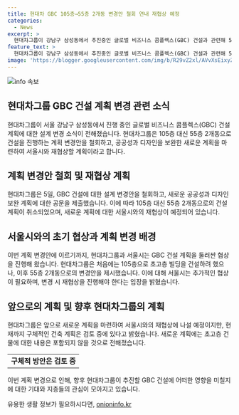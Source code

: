 ```yaml
---
title: 현대차 GBC 105층→55층 2개동 변경안 철회 연내 재협상 예정
categories:
  - News
excerpt: >
  현대차그룹이 강남구 삼성동에서 추진중인 글로벌 비즈니스 콤플렉스(GBC) 건설과 관련해 55층 2개동 설계 변경안을 철회하고, 연내 공공성 등을 보완한 새 계획으로 서울시와 재협상에 나선다고 밝혔다. 이에 따라 GBC는 105층이 아닌 55층 2개동으로 짓겠다는 계획을 철회하고, 공공성과 디자인을 보완할 예정이다. 양측은 협상 중이며, 현대차그룹은 초고층 건물을 포함한 새로운 계획을 검토 중이지만 구체적 방안은 미정이라고 밝혔다.
feature_text: >
  현대차그룹이 강남구 삼성동에서 추진중인 글로벌 비즈니스 콤플렉스(GBC) 건설과 관련해 55층 2개동 설계 변경안을 철회하고, 연내 공공성 등을 보완한 새 계획으로 서울시와 재협상에 나선다고 밝혔다. 이에 따라 GBC는 105층이 아닌 55층 2개동으로 짓겠다는 계획을 철회하고, 공공성과 디자인을 보완할 예정이다. 양측은 협상 중이며, 현대차그룹은 초고층 건물을 포함한 새로운 계획을 검토 중이지만 구체적 방안은 미정이라고 밝혔다.
image: 'https://blogger.googleusercontent.com/img/b/R29vZ2xl/AVvXsEixyZcFfHzMRdzZMjFBmAUKJYCLCGyLL1o632UiGVXcaFdKo_bkvkuCioo0uUKlGfBVcT3P84aROyZIXSBEx3Aw5nCQ3pTgDom1WDC4m8eifvWiAmWEEVb4x6G_l8C0QH225ldMjyaFvpxGEBGNO37VmDTDMHGhJPq73UglMfDca1-0aw/s1600/blogspot.png'
---
```


<p><img src="https://blogger.googleusercontent.com/img/b/R29vZ2xl/AVvXsEixyZcFfHzMRdzZMjFBmAUKJYCLCGyLL1o632UiGVXcaFdKo_bkvkuCioo0uUKlGfBVcT3P84aROyZIXSBEx3Aw5nCQ3pTgDom1WDC4m8eifvWiAmWEEVb4x6G_l8C0QH225ldMjyaFvpxGEBGNO37VmDTDMHGhJPq73UglMfDca1-0aw/s1600/blogspot.png" alt="info 속보" /></p>

<h2 data-ke-size="size26">현대차그룹 GBC 건설 계획 변경 관련 소식</h2>

<p data-ke-size="size16">현대차그룹이 서울 강남구 삼성동에서 진행 중인 글로벌 비즈니스 콤플렉스(GBC) 건설 계획에 대한 설계 변경 소식이 전해졌습니다. 현대차그룹은 105층 대신 55층 2개동으로 건설을 진행하는 계획 변경안을 철회하고, 공공성과 디자인을 보완한 새로운 계획을 마련하여 서울시와 재협상할 계획이라고 합니다.</p>

<h2 data-ke-size="size24">계획 변경안 철회 및 재협상 계획</h2>

<p data-ke-size="size16">현대차그룹은 5일, GBC 건설에 대한 설계 변경안을 철회하고, 새로운 공공성과 디자인 보완 계획에 대한 공문을 제출했습니다. 이에 따라 105층 대신 55층 2개동으로의 건설 계획이 취소되었으며, 새로운 계획에 대한 서울시와의 재협상이 예정되어 있습니다.</p>

<h2 data-ke-size="size24">서울시와의 초기 협상과 계획 변경 배경</h2>

<p data-ke-size="size16">이번 계획 변경안에 이르기까지, 현대차그룹과 서울시는 GBC 건설 계획을 둘러싼 협상을 진행해 왔습니다. 현대차그룹은 처음에는 105층으로 초고층 빌딩을 건설하려 했으나, 이후 55층 2개동으로의 변경안을 제시했습니다. 이에 대해 서울시는 추가적인 협상이 필요하며, 변경 시 재협상을 진행해야 한다는 입장을 밝혔습니다.</p>

<h2 data-ke-size="size24">앞으로의 계획 및 향후 현대차그룹의 계획</h2>

<p data-ke-size="size16">현대차그룹은 앞으로 새로운 계획을 마련하여 서울시와의 재협상에 나설 예정이지만, 현재까지 구체적인 건축 계획은 검토 중에 있다고 밝혔습니다. 새로운 계획에는 초고층 건물에 대한 내용은 포함되지 않을 것으로 전해졌습니다.</p>

<table>
    <tr>
        <td style="text-align: center; height: 17px;"><b>구체적 방안은 검토 중</b></td>
    </tr>
</table>

<p data-ke-size="size16">이번 계획 변경으로 인해, 향후 현대차그룹이 추진할 GBC 건설에 어떠한 영향을 미칠지에 대한 기대와 지층들의 관심이 모아지고 있습니다.</p>
유용한 생활 정보가 필요하시다면, <a href="https://onioninfo.kr" rel="dofollow">onioninfo.kr</a>


